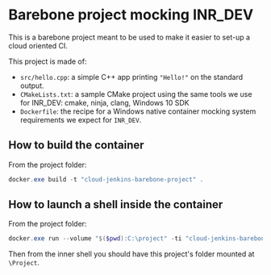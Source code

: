 # Barebone project mocking INR_DEV

This is a barebone project meant to be used to make it easier to set-up a cloud
oriented CI.

This project is made of:
- `src/hello.cpp`: a simple C++ app printing `"Hello!"` on the standard output.
- `CMakeLists.txt`: a sample CMake project using the same tools we use for 
   INR_DEV: cmake, ninja, clang, Windows 10 SDK
- `Dockerfile`: the recipe for a Windows native container mocking system 
  requirements we expect for `INR_DEV`.


## How to build the container

From the project folder:

```powershell
docker.exe build -t "cloud-jenkins-barebone-project" .
```

## How to launch a shell inside the container

From the project folder:

```powershell
docker.exe run --volume "$($pwd):C:\project" -ti "cloud-jenkins-barebone-project"
```

Then from the inner shell you should have this project's folder mounted at 
`\Project`.
